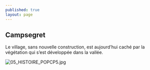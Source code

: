 ```yaml
---
published: true
layout: page
---
```


## Campsegret

Le village, sans nouvelle construction, est aujourd’hui caché par la végétation qui s’est développée dans la vallée.

![05_HISTOIRE_POPCP5.jpg]({{site.baseurl}}/data/images/5/histoire/05_HISTOIRE_POPCP5.jpg)
